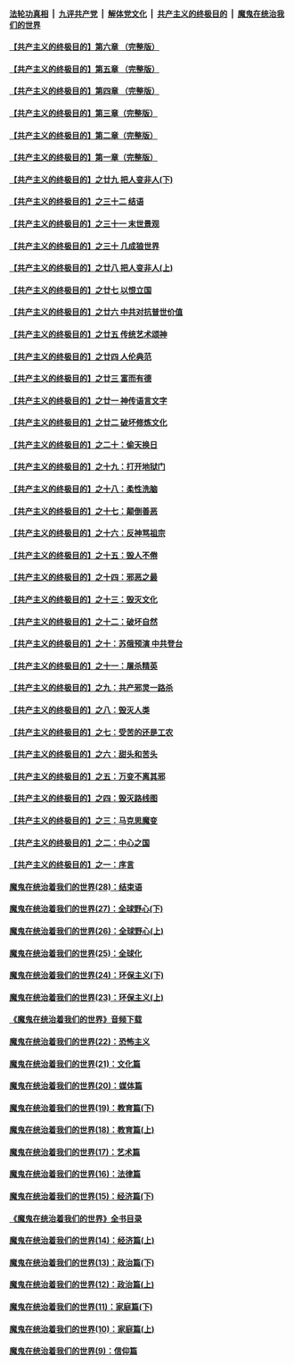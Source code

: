 ####  [法轮功真相](../../../../basic/blob/master/README.md?t=05030601) &nbsp;|&nbsp; [九评共产党](../../../../9ping.md/blob/master/README.md?t=05030601) &nbsp;|&nbsp; [解体党文化](../../../../jtdwh.md/blob/master/README.md?t=05030601)  &nbsp;|&nbsp; [共产主义的终极目的](../../../../gczydzjmd.md/blob/master/README.md?t=05030601) &nbsp;|&nbsp; [魔鬼在统治我们的世界](../../../../mgztzwmdsj.md/blob/master/README.md?t=05030601) 

#### [【共产主义的终极目的】第六章 （完整版）](../pages/nsc422/n11428913.md?t=05030601) 

#### [【共产主义的终极目的】第五章 （完整版）](../pages/nsc422/n11428912.md?t=05030601) 

#### [【共产主义的终极目的】第四章 （完整版）](../pages/nsc422/n11428907.md?t=05030601) 

#### [【共产主义的终极目的】第三章（完整版）](../pages/nsc422/n11428848.md?t=05030601) 

#### [【共产主义的终极目的】第二章（完整版）](../pages/nsc422/n11428831.md?t=05030601) 

#### [【共产主义的终极目的】第一章（完整版）](../pages/nsc422/n11417651.md?t=05030601) 

#### [【共产主义的终极目的】之廿九 把人变非人(下)](../pages/nsc422/n11344140.md?t=05030601) 

#### [【共产主义的终极目的】之三十二 结语](../pages/nsc422/n11360535.md?t=05030601) 

#### [【共产主义的终极目的】之三十一 末世景观](../pages/nsc422/n11351129.md?t=05030601) 

#### [【共产主义的终极目的】之三十 几成狼世界](../pages/nsc422/n11348280.md?t=05030601) 

#### [【共产主义的终极目的】之廿八 把人变非人(上)](../pages/nsc422/n11340492.md?t=05030601) 

#### [【共产主义的终极目的】之廿七 以恨立国](../pages/nsc422/n11336944.md?t=05030601) 

#### [【共产主义的终极目的】之廿六 中共对抗普世价值](../pages/nsc422/n11324785.md?t=05030601) 

#### [【共产主义的终极目的】之廿五 传统艺术颂神](../pages/nsc422/n11296396.md?t=05030601) 

#### [【共产主义的终极目的】之廿四 人伦典范](../pages/nsc422/n11296397.md?t=05030601) 

#### [【共产主义的终极目的】之廿三 富而有德](../pages/nsc422/n11283598.md?t=05030601) 

#### [【共产主义的终极目的】之廿一 神传语言文字](../pages/nsc422/n11263265.md?t=05030601) 

#### [【共产主义的终极目的】之廿二 破坏修炼文化](../pages/nsc422/n11245728.md?t=05030601) 

#### [【共产主义的终极目的】之二十：偷天换日](../pages/nsc422/n11238846.md?t=05030601) 

#### [【共产主义的终极目的】之十九：打开地狱门](../pages/nsc422/n11206376.md?t=05030601) 

#### [【共产主义的终极目的】之十八：柔性洗脑](../pages/nsc422/n11199994.md?t=05030601) 

#### [【共产主义的终极目的】之十七：颠倒善恶](../pages/nsc422/n11179782.md?t=05030601) 

#### [【共产主义的终极目的】之十六：反神骂祖宗](../pages/nsc422/n11166798.md?t=05030601) 

#### [【共产主义的终极目的】之十五：毁人不倦](../pages/nsc422/n11166792.md?t=05030601) 

#### [【共产主义的终极目的】之十四：邪恶之最](../pages/nsc422/n11150249.md?t=05030601) 

#### [【共产主义的终极目的】之十三：毁灭文化](../pages/nsc422/n11135227.md?t=05030601) 

#### [【共产主义的终极目的】之十二：破坏自然](../pages/nsc422/n11135214.md?t=05030601) 

#### [【共产主义的终极目的】之十：苏俄预演 中共登台](../pages/nsc422/n11118424.md?t=05030601) 

#### [【共产主义的终极目的】之十一：屠杀精英](../pages/nsc422/n11118442.md?t=05030601) 

#### [【共产主义的终极目的】之九：共产邪灵一路杀](../pages/nsc422/n11114139.md?t=05030601) 

#### [【共产主义的终极目的】之八：毁灭人类](../pages/nsc422/n11108503.md?t=05030601) 

#### [【共产主义的终极目的】之七：受苦的还是工农](../pages/nsc422/n11101809.md?t=05030601) 

#### [【共产主义的终极目的】之六：甜头和苦头](../pages/nsc422/n11096971.md?t=05030601) 

#### [【共产主义的终极目的】之五：万变不离其邪](../pages/nsc422/n11091285.md?t=05030601) 

#### [【共产主义的终极目的】之四：毁灭路线图](../pages/nsc422/n11086284.md?t=05030601) 

#### [【共产主义的终极目的】之三：马克思魔变](../pages/nsc422/n11061941.md?t=05030601) 

#### [【共产主义的终极目的】之二：中心之国](../pages/nsc422/n11047728.md?t=05030601) 

#### [【共产主义的终极目的】之一：序言](../pages/nsc422/n11086077.md?t=05030601) 

#### [魔鬼在统治着我们的世界(28)：结束语](../pages/nsc422/n10936246.md?t=05030601) 

#### [魔鬼在统治着我们的世界(27)：全球野心(下)](../pages/nsc422/n10928319.md?t=05030601) 

#### [魔鬼在统治着我们的世界(26)：全球野心(上)](../pages/nsc422/n10900318.md?t=05030601) 

#### [魔鬼在统治着我们的世界(25)：全球化](../pages/nsc422/n10788205.md?t=05030601) 

#### [魔鬼在统治着我们的世界(24)：环保主义(下)](../pages/nsc422/n10695307.md?t=05030601) 

#### [魔鬼在统治着我们的世界(23)：环保主义(上)](../pages/nsc422/n10688613.md?t=05030601) 

#### [《魔鬼在统治着我们的世界》音频下载](../pages/nsc422/n10635553.md?t=05030601) 

#### [魔鬼在统治着我们的世界(22)：恐怖主义](../pages/nsc422/n10614727.md?t=05030601) 

#### [魔鬼在统治着我们的世界(21)：文化篇](../pages/nsc422/n10597706.md?t=05030601) 

#### [魔鬼在统治着我们的世界(20)：媒体篇](../pages/nsc422/n10586579.md?t=05030601) 

#### [魔鬼在统治着我们的世界(19)：教育篇(下)](../pages/nsc422/n10564808.md?t=05030601) 

#### [魔鬼在统治着我们的世界(18)：教育篇(上)](../pages/nsc422/n10526970.md?t=05030601) 

#### [魔鬼在统治着我们的世界(17)：艺术篇](../pages/nsc422/n10499093.md?t=05030601) 

#### [魔鬼在统治着我们的世界(16)：法律篇](../pages/nsc422/n10485969.md?t=05030601) 

#### [魔鬼在统治着我们的世界(15)：经济篇(下)](../pages/nsc422/n10469975.md?t=05030601) 

#### [《魔鬼在统治着我们的世界》全书目录](../pages/nsc422/n10464261.md?t=05030601) 

#### [魔鬼在统治着我们的世界(14)：经济篇(上)](../pages/nsc422/n10457370.md?t=05030601) 

#### [魔鬼在统治着我们的世界(13)：政治篇(下)](../pages/nsc422/n10448270.md?t=05030601) 

#### [魔鬼在统治着我们的世界(12)：政治篇(上)](../pages/nsc422/n10444576.md?t=05030601) 

#### [魔鬼在统治着我们的世界(11)：家庭篇(下)](../pages/nsc422/n10440961.md?t=05030601) 

#### [魔鬼在统治着我们的世界(10)：家庭篇(上)](../pages/nsc422/n10435448.md?t=05030601) 

#### [魔鬼在统治着我们的世界(9)：信仰篇](../pages/nsc422/n10432159.md?t=05030601) 

